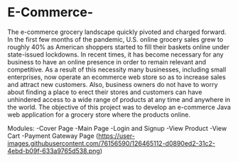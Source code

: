 # E-Commerce-

The e-commerce grocery landscape quickly pivoted and charged forward. In the first few months of the pandemic, U.S. online grocery sales grew to roughly 40% as American shoppers started to fill their baskets online under state-issued lockdowns.
In recent times, it has become necessary for any business to have an online presence in order to remain relevant and competitive. As a result of this necessity many businesses, including small enterprises, now operate an ecommerce web store so as to increase sales and attract new customers. Also, business owners do not have to worry about finding a place to erect their stores and customers can have unhindered access to a wide range of products at any time and anywhere in the world. The objective of this project was to develop an e-commerce Java web application for a grocery store where the  products online.

Modules: 
                               -Cover Page 
                               -Main Page 
                               -Login and Signup 
                               -View Product 
                               -View Cart 
                               -Payment Gateway Page
                             (https://user-images.githubusercontent.com/76156590/126465112-d0890ed2-31c2-4ebd-b09f-633a9765d538.png)

                
